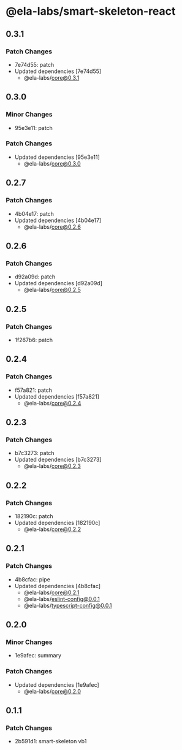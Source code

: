 # @ela-labs/smart-skeleton-react

## 0.3.1

### Patch Changes

- 7e74d55: patch
- Updated dependencies [7e74d55]
  - @ela-labs/core@0.3.1

## 0.3.0

### Minor Changes

- 95e3e11: patch

### Patch Changes

- Updated dependencies [95e3e11]
  - @ela-labs/core@0.3.0

## 0.2.7

### Patch Changes

- 4b04e17: patch
- Updated dependencies [4b04e17]
  - @ela-labs/core@0.2.6

## 0.2.6

### Patch Changes

- d92a09d: patch
- Updated dependencies [d92a09d]
  - @ela-labs/core@0.2.5

## 0.2.5

### Patch Changes

- 1f267b6: patch

## 0.2.4

### Patch Changes

- f57a821: patch
- Updated dependencies [f57a821]
  - @ela-labs/core@0.2.4

## 0.2.3

### Patch Changes

- b7c3273: patch
- Updated dependencies [b7c3273]
  - @ela-labs/core@0.2.3

## 0.2.2

### Patch Changes

- 182190c: patch
- Updated dependencies [182190c]
  - @ela-labs/core@0.2.2

## 0.2.1

### Patch Changes

- 4b8cfac: pipe
- Updated dependencies [4b8cfac]
  - @ela-labs/core@0.2.1
  - @ela-labs/eslint-config@0.0.1
  - @ela-labs/typescript-config@0.0.1

## 0.2.0

### Minor Changes

- 1e9afec: summary

### Patch Changes

- Updated dependencies [1e9afec]
  - @ela-labs/core@0.2.0

## 0.1.1

### Patch Changes

- 2b591d1: smart-skeleton vb1

